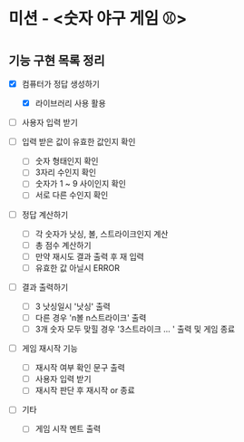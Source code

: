 <!-- @format -->

# 미션 - <숫자 야구 게임 ⚾️>

## 기능 구현 목록 정리

- [x] 컴퓨터가 정답 생성하기

  - [x] 라이브러리 사용 활용

- [ ] 사용자 입력 받기

- [ ] 입력 받은 값이 유효한 값인지 확인

  - [ ] 숫자 형태인지 확인
  - [ ] 3자리 수인지 확인
  - [ ] 숫자가 1 ~ 9 사이인지 확인
  - [ ] 서로 다른 수인지 확인

- [ ] 정답 계산하기

  - [ ] 각 숫자가 낫싱, 볼, 스트라이크인지 계산
  - [ ] 총 점수 계산하기
  - [ ] 만약 재시도 결과 출력 후 재 입력
  - [ ] 유효한 값 아닐시 ERROR

- [ ] 결과 출력하기

  - [ ] 3 낫싱일시 '낫싱' 출력
  - [ ] 다른 경우 'n볼 n스트라이크' 출력
  - [ ] 3개 숫자 모두 맞힐 경우 '3스트라이크 ... ' 출력 및 게임 종료

- [ ] 게임 재시작 기능

  - [ ] 재시작 여부 확인 문구 출력
  - [ ] 사용자 입력 받기
  - [ ] 재시작 판단 후 재시작 or 종료

- [ ] 기타
  - [ ] 게임 시작 멘트 출력
